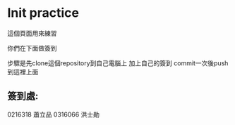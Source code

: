 # Init practice

這個頁面用來練習

你們在下面做簽到

步驟是先clone這個repository到自己電腦上
加上自己的簽到  commit一次後push到這裡上面

## 簽到處:
0216318 蕭立品
0316066 洪士勛